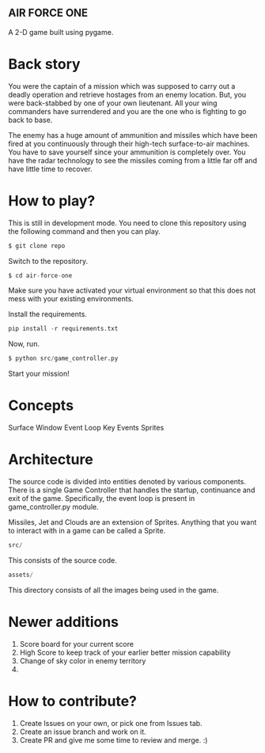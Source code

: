 ## AIR FORCE ONE
A 2-D game built using pygame.

# Back story
You were the captain of a mission which was supposed to carry out 
a deadly operation and retrieve hostages from an enemy location.
But, you were back-stabbed by one of your own lieutenant. All your 
wing commanders have surrendered and you are the one who is fighting
to go back to base.

The enemy has a huge amount of ammunition and missiles which have 
been fired at you continuously through their high-tech surface-to-air
machines. You have to save yourself since your ammunition is completely 
over. You have the radar technology to see the missiles coming from
a little far off and have little time to recover.

# How to play?
This is still in development mode. You need to clone this repository
using the following command and then you can play.
```python
$ git clone repo
```
Switch to the repository.
```python
$ cd air-force-one
```
Make sure you have activated your virtual environment so that this
does not mess with your existing environments.

Install the requirements.

```python
pip install -r requirements.txt
```
Now, run.
```python
$ python src/game_controller.py
```

Start your mission!

# Concepts
Surface
Window
Event Loop
Key Events
Sprites

# Architecture
The source code is divided into entities denoted by various components.
There is a single Game Controller that handles the startup, continuance
and exit of the game. Specifically, the event loop is present in 
game_controller.py module. 

Missiles, Jet and Clouds are an extension of Sprites. Anything that 
you want to interact with in a game can be called a Sprite. 

```python
src/
```
This consists of the source code.
```python
assets/
```
This directory consists of all the images being used in the game.

# Newer additions
1. Score board for your current score
2.  High Score to keep track of your earlier better mission capability
3. Change of sky color in enemy territory
4. 


# How to contribute?
1. Create Issues on your own, or pick one from Issues tab.
2. Create an issue branch and work on it.
3. Create PR and give me some time to review and merge. :)